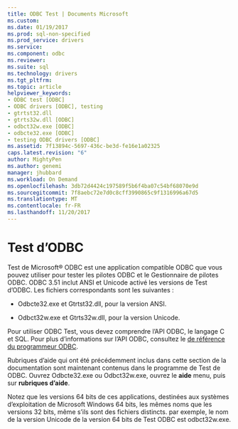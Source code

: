 ```yaml
---
title: ODBC Test | Documents Microsoft
ms.custom: 
ms.date: 01/19/2017
ms.prod: sql-non-specified
ms.prod_service: drivers
ms.service: 
ms.component: odbc
ms.reviewer: 
ms.suite: sql
ms.technology: drivers
ms.tgt_pltfrm: 
ms.topic: article
helpviewer_keywords:
- ODBC test [ODBC]
- ODBC drivers [ODBC], testing
- gtrtst32.dll
- gtrts32w.dll [ODBC]
- odbct32w.exe [ODBC]
- odbcte32.exe [ODBC]
- testing ODBC drivers [ODBC]
ms.assetid: 7f13894c-5697-436c-be3d-fe16e1a02325
caps.latest.revision: "6"
author: MightyPen
ms.author: genemi
manager: jhubbard
ms.workload: On Demand
ms.openlocfilehash: 3db72d4424c197589f5b6f4ba07c54bf68070e9d
ms.sourcegitcommit: 7f8aebc72e7d0c8cff3990865c9f1316996a67d5
ms.translationtype: MT
ms.contentlocale: fr-FR
ms.lasthandoff: 11/20/2017
---
```

# <a name="odbc-test"></a>Test d’ODBC
Test de Microsoft® ODBC est une application compatible ODBC que vous pouvez utiliser pour tester les pilotes ODBC et le Gestionnaire de pilotes ODBC. ODBC 3.51 inclut ANSI et Unicode activé les versions de Test d’ODBC. Les fichiers correspondants sont les suivantes :  
  
-   Odbcte32.exe et Gtrtst32.dll, pour la version ANSI.  
  
-   Odbct32w.exe et Gtrts32w.dll, pour la version Unicode.  
  
 Pour utiliser ODBC Test, vous devez comprendre l’API ODBC, le langage C et SQL. Pour plus d’informations sur l’API ODBC, consultez le [de référence du programmeur ODBC](../odbc/reference/odbc-programmer-s-reference.md).  
  
 Rubriques d’aide qui ont été précédemment inclus dans cette section de la documentation sont maintenant contenus dans le programme de Test de ODBC. Ouvrez Odbcte32.exe ou Odbct32w.exe, ouvrez le **aide** menu, puis sur **rubriques d’aide**.  
  
 Notez que les versions 64 bits de ces applications, destinées aux systèmes d’exploitation de Microsoft Windows 64 bits, les mêmes noms que les versions 32 bits, même s’ils sont des fichiers distincts. par exemple, le nom de la version Unicode de la version 64 bits de Test ODBC est odbct32w.exe.

